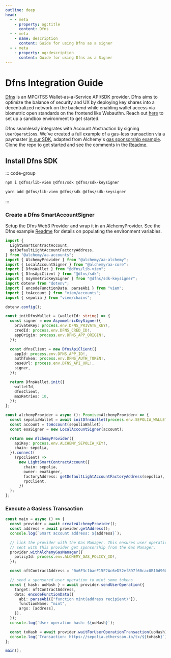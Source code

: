```yaml
---
outline: deep
head:
  - - meta
    - property: og:title
      content: Dfns
  - - meta
    - name: description
      content: Guide for using Dfns as a signer
  - - meta
    - property: og:description
      content: Guide for using Dfns as a Signer
---
```


# Dfns Integration Guide

[Dfns](https://www.dfns.co) is an MPC/TSS Wallet-as-a-Service API/SDK provider. Dfns aims to optimize the balance of security and UX by deploying key shares into a decentralized network on the backend while enabling wallet access via biometric open standards on the frontend like Webauthn. Reach out [here](https://www.dfns.co/learn-more) to set up a sandbox environment to get started.

Dfns seamlessly integrates with Account Abstraction by signing `UserOperation`s. We've created a full example of a gas-less transaction via a paymaster [in our SDK](https://github.com/dfns/dfns-sdk-ts/tree/m/examples/viem/alchemy-aa-gasless), adapted from Alchemy's [gas sponsorship example](https://accountkit.alchemy.com/guides/sponsoring-gas.html). Clone the repo to get started and see the comments in the [Readme](https://github.com/dfns/dfns-sdk-ts/tree/m/examples/viem/alchemy-aa-gasless/README.md).

## Install Dfns SDK

::: code-group

```bash [npm]
npm i @dfns/lib-viem @dfns/sdk @dfns/sdk-keysigner
```

```bash [yarn]
yarn add @dfns/lib-viem @dfns/sdk @dfns/sdk-keysigner
```

:::

### Create a Dfns SmartAccountSigner

Setup the Dfns Web3 Provider and wrap it in an AlchemyProvider. See the Dfns example [Readme](https://github.com/dfnsext/typescript-sdk/blob/m/examples/viem/alchemy-aa-gasless/README.md) for details on populating the environment variables.

```ts
import {
  LightSmartContractAccount,
  getDefaultLightAccountFactoryAddress,
} from "@alchemy/aa-accounts";
import { AlchemyProvider } from "@alchemy/aa-alchemy";
import { LocalAccountSigner } from "@alchemy/aa-core";
import { DfnsWallet } from "@dfns/lib-viem";
import { DfnsApiClient } from "@dfns/sdk";
import { AsymmetricKeySigner } from "@dfns/sdk-keysigner";
import dotenv from "dotenv";
import { encodeFunctionData, parseAbi } from "viem";
import { toAccount } from "viem/accounts";
import { sepolia } from "viem/chains";

dotenv.config();

const initDfnsWallet = (walletId: string) => {
  const signer = new AsymmetricKeySigner({
    privateKey: process.env.DFNS_PRIVATE_KEY!,
    credId: process.env.DFNS_CRED_ID!,
    appOrigin: process.env.DFNS_APP_ORIGIN!,
  });

  const dfnsClient = new DfnsApiClient({
    appId: process.env.DFNS_APP_ID!,
    authToken: process.env.DFNS_AUTH_TOKEN!,
    baseUrl: process.env.DFNS_API_URL!,
    signer,
  });

  return DfnsWallet.init({
    walletId,
    dfnsClient,
    maxRetries: 10,
  });
};

const alchemyProvider = async (): Promise<AlchemyProvider> => {
  const sepoliaWallet = await initDfnsWallet(process.env.SEPOLIA_WALLET_ID!);
  const account = toAccount(sepoliaWallet);
  const eoaSigner = new LocalAccountSigner(account);

  return new AlchemyProvider({
    apiKey: process.env.ALCHEMY_SEPOLIA_KEY!,
    chain: sepolia,
  }).connect(
    (rpcClient) =>
      new LightSmartContractAccount({
        chain: sepolia,
        owner: eoaSigner,
        factoryAddress: getDefaultLightAccountFactoryAddress(sepolia),
        rpcClient,
      })
  );
};
```

### Execute a Gasless Transaction

```ts
const main = async () => {
  const provider = await createAlchemyProvider();
  const address = await provider.getAddress();
  console.log(`Smart account address: ${address}`);

  // link the provider with the Gas Manager. This ensures user operations
  // sent with this provider get sponsorship from the Gas Manager.
  provider.withAlchemyGasManager({
    policyId: process.env.ALCHEMY_GAS_POLICY_ID!,
  });

  const nftContractAddress = "0x6F3c1baeF15F2Ac6eD52ef897f60cac0B10d90C3";

  // send a sponsored user operation to mint some tokens
  const { hash: uoHash } = await provider.sendUserOperation({
    target: nftContractAddress,
    data: encodeFunctionData({
      abi: parseAbi(["function mint(address recipient)"]),
      functionName: "mint",
      args: [address],
    }),
  });
  console.log(`User operation hash: ${uoHash}`);

  const txHash = await provider.waitForUserOperationTransaction(uoHash);
  console.log(`Transaction: https://sepolia.etherscan.io/tx/${txHash}`);
};

main();
```
